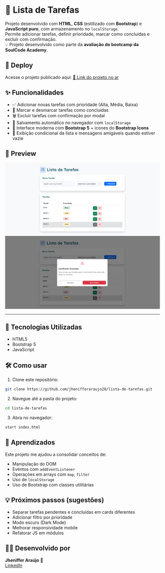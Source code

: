 # 📝 Lista de Tarefas

Projeto desenvolvido com **HTML**, **CSS** (estilizado com **Bootstrap**) e **JavaScript puro**, com armazenamento no `localStorage`.  
Permite adicionar tarefas, definir prioridade, marcar como concluídas e excluir com confirmação.  
💡 Projeto desenvolvido como parte da **avaliação do bootcamp da SoulCode Academy**.


## 🔗 Deploy

Acesse o projeto publicado aqui: [🔗 Link do projeto no ar](https://jhenifferaraujo20.github.io/lista-de-tarefas/)


## ✨ Funcionalidades

- ✅ Adicionar novas tarefas com prioridade (Alta, Média, Baixa)  
- 🎯 Marcar e desmarcar tarefas como concluídas  
- 🗑 Excluir tarefas com confirmação por modal  
- 💾 Salvamento automático no navegador com `localStorage`  
- 🎨 Interface moderna com **Bootstrap 5** + ícones do **Bootstrap Icons**  
- 🛑 Exibição condicional da lista e mensagens amigáveis quando estiver vazia  

## 📸 Preview

![preview do projeto](./images/preview.png)
![preview do projeto](./images/preview-1.png)

---

## 🚀 Tecnologias Utilizadas

- HTML5  
- Bootstrap 5  
- JavaScript   


## 🛠 Como usar

1. Clone este repositório:

```bash
git clone https://github.com/jhenifferaraujo20/lista-de-tarefas.git
```

2. Navegue até a pasta do projeto:

```bash
cd lista-de-tarefas
```

3. Abra no navegador:
```bash
start index.html
```

## 🧠 Aprendizados

Este projeto me ajudou a consolidar conceitos de:

- Manipulação do DOM
- Eventos com `addEventListener`
- Operações em arrays com `map`, `filter`
- Uso de `localStorage`
- Uso de Bootstrap com classes utilitárias

## 💡 Próximos passos (sugestões)

- Separar tarefas pendentes e concluídas em cards diferentes  
- Adicionar filtro por prioridade  
- Modo escuro (Dark Mode)  
- Melhorar responsividade mobile  
- Refatorar JS em módulos  

## 🧑‍💻 Desenvolvido por

**Jheniffer Araújo** 💜  
[LinkedIn](https://www.linkedin.com/in/jheniffer-araujo-baldi/)
